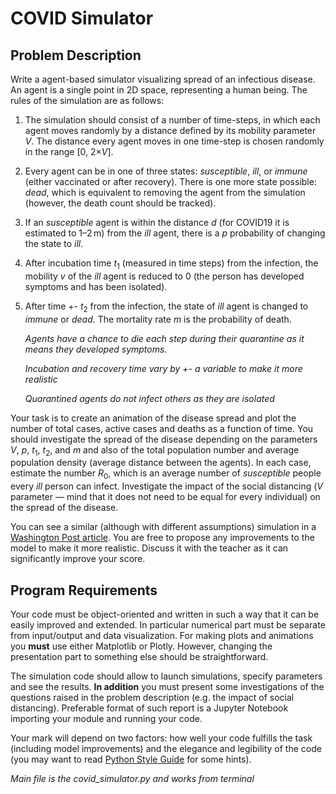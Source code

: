# COVID Simulator

## Problem Description

Write a agent-based simulator visualizing spread of an infectious disease. An agent is a single point in 2D space, representing a human being. The rules of the simulation are as follows:

1. The simulation should consist of a number of time-steps, in which each agent moves randomly by a distance defined by its mobility parameter *V*. The distance every agent moves in one time-step is chosen randomly in the range [0, 2×*V*].
2. Every agent can be in one of three states: *susceptible*, *ill*, or *immune* (either vaccinated or after recovery). There is one more state possible: *dead*, which is equivalent to removing the agent from the simulation (however, the death count should be tracked).
3. If an *susceptible* agent is within the distance *d* (for COVID19 it is estimated to 1–2 m) from the *ill* agent, there is a *p* probability of changing the state to *ill*.
4. After incubation time *t*<sub>1</sub> (measured in time steps) from the infection, the mobility *v* of the *ill* agent is reduced to 0 (the person has developed symptoms and has been isolated).
5. After time +- *t*<sub>2</sub> from the infection, the state of *ill* agent is changed to *immune* or *dead*. The mortality rate *m* is the probability of death.
   
    *Agents have a chance to die each step during their quarantine as it means they developed symptoms.*
    
    *Incubation and recovery time vary by +- a variable to make it more realistic*
    
    *Quarantined agents do not infect others as they are isolated*
    
Your task is to create an animation of the disease spread and plot the number of total cases, active cases and deaths as a function of time. You should investigate the spread of the disease depending on the parameters *V*, *p*, *t*<sub>1</sub>, *t*<sub>2</sub>, and *m* and also of the total population number and average population density (average distance between the agents). In each case, estimate the number *R*<sub>0</sub>, which is an average number of *susceptible* people every *ill* person can infect. Investigate the impact of the social distancing (*V* parameter — mind that it does not need to be equal for every individual) on the spread of the disease.

You can see a similar (although with different assumptions) simulation in a [Washington Post article](https://www.washingtonpost.com/graphics/2020/world/corona-simulator/). You are free to propose any improvements to the model to make it more realistic. Discuss it with the teacher as it can significantly improve your score.

## Program Requirements

Your code must be object-oriented and written in such a way that it can be easily improved and extended. In particular numerical part must be separate from input/output and data visualization. For making plots and animations you **must** use either Matplotlib or Plotly. However, changing the presentation part to something else should be straightforward.

The simulation code should allow to launch simulations, specify parameters and see the results. **In addition** you must present some investigations of the questions raised in the problem description (e.g. the impact of social distancing). Preferable format of such report is a Jupyter Notebook importing your module and running your code.

Your mark will depend on two factors: how well your code fulfills the task (including model improvements) and the elegance and legibility of the code (you may want to read [Python Style Guide](https://www.python.org/dev/peps/pep-0008/) for some hints).

*Main file is the covid_simulator.py and works from terminal*